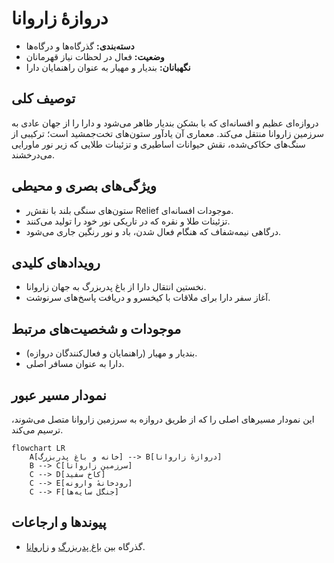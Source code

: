 # دروازهٔ زاروانا

- **دسته‌بندی:** گذرگاه‌ها و درگاه‌ها
- **وضعیت:** فعال در لحظات نیاز قهرمانان
- **نگهبانان:** بندیار و مهیار به عنوان راهنمایان دارا

## توصیف کلی
دروازه‌ای عظیم و افسانه‌ای که با بشکن بندیار ظاهر می‌شود و دارا را از جهان عادی به سرزمین زاروانا منتقل می‌کند. معماری آن یادآور ستون‌های تخت‌جمشید است؛ ترکیبی از سنگ‌های حکاکی‌شده، نقش حیوانات اساطیری و تزئینات طلایی که زیر نور ماورایی می‌درخشند.

## ویژگی‌های بصری و محیطی
- ستون‌های سنگی بلند با نقش‌ر Relief موجودات افسانه‌ای.
- تزئینات طلا و نقره که در تاریکی نور خود را تولید می‌کنند.
- درگاهی نیمه‌شفاف که هنگام فعال شدن، باد و نور رنگین جاری می‌شود.

## رویدادهای کلیدی
- نخستین انتقال دارا از باغ پدربزرگ به جهان زاروانا.
- آغاز سفر دارا برای ملاقات با کیخسرو و دریافت پاسخ‌های سرنوشت.

## موجودات و شخصیت‌های مرتبط
- بندیار و مهیار (راهنمایان و فعال‌کنندگان دروازه).
- دارا به عنوان مسافر اصلی.

## نمودار مسیر عبور

این نمودار مسیرهای اصلی را که از طریق دروازه به سرزمین زاروانا متصل می‌شوند، ترسیم می‌کند.

```mermaid
flowchart LR
	A[خانه و باغ پدربزرگ] --> B[دروازهٔ زاروانا]
	B --> C[سرزمین زاروانا]
	C --> D[کاخ سفید]
	C --> E[رودخانهٔ وارونه]
	C --> F[جنگل سایه‌ها]
```

## پیوندها و ارجاعات
- گذرگاه بین [باغ پدربزرگ](./باغ%20پدربزرگ.md) و [زاروانا](./زاروانا.md).
